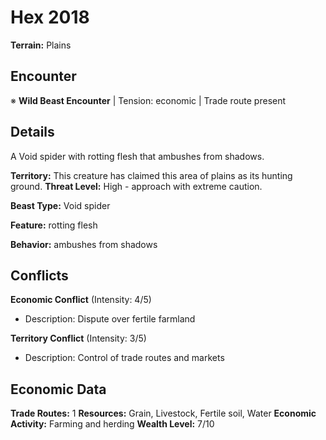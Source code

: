 # Hex 2018

**Terrain:** Plains

## Encounter
※ **Wild Beast Encounter** | Tension: economic | Trade route present

## Details
A Void spider with rotting flesh that ambushes from shadows.

**Territory:** This creature has claimed this area of plains as its hunting ground.
**Threat Level:** High - approach with extreme caution.

**Beast Type:** Void spider

**Feature:** rotting flesh

**Behavior:** ambushes from shadows

## Conflicts
**Economic Conflict** (Intensity: 4/5)
- Description: Dispute over fertile farmland

**Territory Conflict** (Intensity: 3/5)
- Description: Control of trade routes and markets

## Economic Data
**Trade Routes:** 1
**Resources:** Grain, Livestock, Fertile soil, Water
**Economic Activity:** Farming and herding
**Wealth Level:** 7/10
